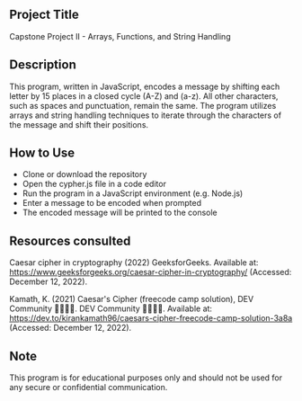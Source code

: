 ## Project Title
Capstone Project II - Arrays, Functions, and String Handling

## Description
This program, written in JavaScript, encodes a message by shifting each letter by 15 places in a closed cycle (A-Z) and (a-z). All other characters, such as spaces and punctuation, remain the same. The program utilizes arrays and string handling techniques to iterate through the characters of the message and shift their positions.

## How to Use

* Clone or download the repository
* Open the cypher.js file in a code editor
* Run the program in a JavaScript environment (e.g. Node.js)
* Enter a message to be encoded when prompted
* The encoded message will be printed to the console

## Resources consulted

Caesar cipher in cryptography (2022) GeeksforGeeks. Available at: https://www.geeksforgeeks.org/caesar-cipher-in-cryptography/ (Accessed: December 12, 2022).

Kamath, K. (2021) Caesar's Cipher (freecode camp solution), DEV Community 👩‍💻👨‍💻. DEV Community 👩‍💻👨‍💻. Available at: https://dev.to/kirankamath96/caesars-cipher-freecode-camp-solution-3a8a (Accessed: December 12, 2022).

## Note

This program is for educational purposes only and should not be used for any secure or confidential communication.




